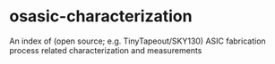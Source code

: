 # osasic-characterization
An index of (open source; e.g. TinyTapeout/SKY130) ASIC fabrication process related characterization and measurements
